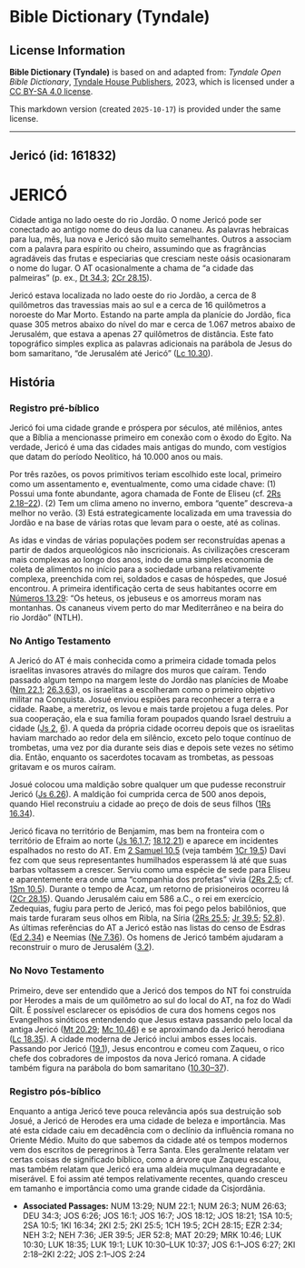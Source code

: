 # Bible Dictionary (Tyndale)

## License Information

**Bible Dictionary (Tyndale)** is based on and adapted from: _Tyndale Open Bible Dictionary_, [Tyndale House Publishers](https://tyndaleopenresources.com/), 2023, which is licensed under a [CC BY-SA 4.0 license](https://creativecommons.org/licenses/by-sa/4.0/legalcode.en).

This markdown version (created `2025-10-17`) is provided under the same license.



--------------------------------

## Jericó (id: 161832)

JERICÓ
======

Cidade antiga no lado oeste do rio Jordão. O nome Jericó pode ser conectado ao antigo nome do deus da lua cananeu. As palavras hebraicas para lua, mês, lua nova e Jericó são muito semelhantes. Outros a associam com a palavra para espírito ou cheiro, assumindo que as fragrâncias agradáveis das frutas e especiarias que cresciam neste oásis ocasionaram o nome do lugar. O AT ocasionalmente a chama de “a cidade das palmeiras” (p. ex., [Dt 34\.3](https://ref.ly/Deut34:3); [2Cr 28\.15](https://ref.ly/2Chr28:15)).

Jericó estava localizada no lado oeste do rio Jordão, a cerca de 8 quilômetros das travessias mais ao sul e a cerca de 16 quilômetros a noroeste do Mar Morto. Estando na parte ampla da planície do Jordão, fica quase 305 metros abaixo do nível do mar e cerca de 1\.067 metros abaixo de Jerusalém, que estava a apenas 27 quilômetros de distância. Este fato topográfico simples explica as palavras adicionais na parábola de Jesus do bom samaritano, “de Jerusalém até Jericó” ([Lc 10\.30](https://ref.ly/Luke10:30)).

História
--------

### Registro pré\-bíblico

Jericó foi uma cidade grande e próspera por séculos, até milênios, antes que a Bíblia a mencionasse primeiro em conexão com o êxodo do Egito. Na verdade, Jericó é uma das cidades mais antigas do mundo, com vestígios que datam do período Neolítico, há 10\.000 anos ou mais.

Por três razões, os povos primitivos teriam escolhido este local, primeiro como um assentamento e, eventualmente, como uma cidade chave: (1\) Possui uma fonte abundante, agora chamada de Fonte de Eliseu (cf. [2Rs 2\.18–22](https://ref.ly/2Kgs2:18-2Kgs2:22)). (2\) Tem um clima ameno no inverno, embora “quente” descreva\-a melhor no verão. (3\) Está estrategicamente localizada em uma travessia do Jordão e na base de várias rotas que levam para o oeste, até as colinas.

As idas e vindas de várias populações podem ser reconstruídas apenas a partir de dados arqueológicos não inscricionais. As civilizações cresceram mais complexas ao longo dos anos, indo de uma simples economia de coleta de alimentos no início para a sociedade urbana relativamente complexa, preenchida com rei, soldados e casas de hóspedes, que Josué encontrou. A primeira identificação certa de seus habitantes ocorre em [Números 13\.29](https://ref.ly/Num13:29): “Os heteus, os jebuseus e os amorreus moram nas montanhas. Os cananeus vivem perto do mar Mediterrâneo e na beira do rio Jordão” (NTLH).

### No Antigo Testamento

A Jericó do AT é mais conhecida como a primeira cidade tomada pelos israelitas invasores através do milagre dos muros que caíram. Tendo passado algum tempo na margem leste do Jordão nas planícies de Moabe ([Nm 22\.1](https://ref.ly/Num22:1); [26\.3,63](https://ref.ly/Num26:3)), os israelitas a escolheram como o primeiro objetivo militar na Conquista. Josué enviou espiões para reconhecer a terra e a cidade. Raabe, a meretriz, os levou e mais tarde projetou a fuga deles. Por sua cooperação, ela e sua família foram poupados quando Israel destruiu a cidade ([Js 2](https://ref.ly/Josh2:1-Josh2:24), [6](https://ref.ly/Josh6:1-Josh6:27)). A queda da própria cidade ocorreu depois que os israelitas haviam marchado ao redor dela em silêncio, exceto pelo toque contínuo de trombetas, uma vez por dia durante seis dias e depois sete vezes no sétimo dia. Então, enquanto os sacerdotes tocavam as trombetas, as pessoas gritavam e os muros caíram.

Josué colocou uma maldição sobre qualquer um que pudesse reconstruir Jericó ([Js 6\.26](https://ref.ly/Josh6:26)). A maldição foi cumprida cerca de 500 anos depois, quando Hiel reconstruiu a cidade ao preço de dois de seus filhos ([1Rs 16\.34](https://ref.ly/1Kgs16:34)).

Jericó ficava no território de Benjamim, mas bem na fronteira com o território de Efraim ao norte ([Js 16\.1,7](https://ref.ly/Josh16:1); [18\.12,21](https://ref.ly/Josh18:12)) e aparece em incidentes espalhados no resto do AT. Em [2 Samuel 10\.5](https://ref.ly/2Sam10:5) (veja também [1Cr 19\.5](https://ref.ly/1Chr19:5)) Davi fez com que seus representantes humilhados esperassem lá até que suas barbas voltassem a crescer. Serviu como uma espécie de sede para Eliseu e aparentemente era onde uma “companhia dos profetas” vivia ([2Rs 2\.5](https://ref.ly/2Kgs2:5); cf. [1Sm 10\.5](https://ref.ly/1Sam10:5)). Durante o tempo de Acaz, um retorno de prisioneiros ocorreu lá ([2Cr 28\.15](https://ref.ly/2Chr28:15)). Quando Jerusalém caiu em 586 a.C., o rei em exercício, Zedequias, fugiu para perto de Jericó, mas foi pego pelos babilônios, que mais tarde furaram seus olhos em Ribla, na Síria ([2Rs 25\.5](https://ref.ly/2Kgs25:5); [Jr 39\.5](https://ref.ly/Jer39:5); [52\.8](https://ref.ly/Jer52:8)). As últimas referências do AT a Jericó estão nas listas do censo de Esdras ([Ed 2\.34](https://ref.ly/Ezra2:34)) e Neemias ([Ne 7\.36](https://ref.ly/Neh7:36)). Os homens de Jericó também ajudaram a reconstruir o muro de Jerusalém ([3\.2](https://ref.ly/Neh3:2)).

### No Novo Testamento

Primeiro, deve ser entendido que a Jericó dos tempos do NT foi construída por Herodes a mais de um quilômetro ao sul do local do AT, na foz do Wadi Qilt. É possível esclarecer os episódios de cura dos homens cegos nos Evangelhos sinóticos entendendo que Jesus estava passando pelo local da antiga Jericó ([Mt 20\.29](https://ref.ly/Matt20:29); [Mc 10\.46](https://ref.ly/Mark10:46)) e se aproximando da Jericó herodiana ([Lc 18\.35](https://ref.ly/Luke18:35)). A cidade moderna de Jericó inclui ambos esses locais. Passando por Jericó ([19\.1](https://ref.ly/Luke19:1)), Jesus encontrou e comeu com Zaqueu, o rico chefe dos cobradores de impostos da nova Jericó romana. A cidade também figura na parábola do bom samaritano ([10\.30–37](https://ref.ly/Luke10:30-Luke10:37)).

### Registro pós\-bíblico

Enquanto a antiga Jericó teve pouca relevância após sua destruição sob Josué, a Jericó de Herodes era uma cidade de beleza e importância. Mas até esta cidade caiu em decadência com o declínio da influência romana no Oriente Médio. Muito do que sabemos da cidade até os tempos modernos vem dos escritos de peregrinos à Terra Santa. Eles geralmente relatam ver certas coisas de significado bíblico, como a árvore que Zaqueu escalou, mas também relatam que Jericó era uma aldeia muçulmana degradante e miserável. E foi assim até tempos relativamente recentes, quando cresceu em tamanho e importância como uma grande cidade da Cisjordânia.

* **Associated Passages:** NUM 13:29; NUM 22:1; NUM 26:3; NUM 26:63; DEU 34:3; JOS 6:26; JOS 16:1; JOS 16:7; JOS 18:12; JOS 18:21; 1SA 10:5; 2SA 10:5; 1KI 16:34; 2KI 2:5; 2KI 25:5; 1CH 19:5; 2CH 28:15; EZR 2:34; NEH 3:2; NEH 7:36; JER 39:5; JER 52:8; MAT 20:29; MRK 10:46; LUK 10:30; LUK 18:35; LUK 19:1; LUK 10:30–LUK 10:37; JOS 6:1–JOS 6:27; 2KI 2:18–2KI 2:22; JOS 2:1–JOS 2:24

